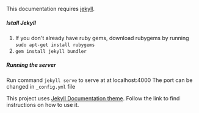 This documentation requires [jekyll](https://jekyllrb.com/). 

##### Istall Jekyll
1. If you don't already have ruby gems, download rubygems by running `sudo apt-get install rubygems`
2. `gem install jekyll bundler`

##### Running the server 
Run command `jekyll serve` to serve at at localhost:4000
The port can be changed in `_config.yml` file 


This project uses [Jekyll Documentation theme](http://idratherbewriting.com/documentation-theme-jekyll/). Follow the link to find instructions on how to use it.
